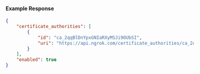 <!-- Code generated for API Clients. DO NOT EDIT. -->

#### Example Response

```json
{
	"certificate_authorities": [
		{
			"id": "ca_2qqBlDnYpxGNIaRXyMSJi9OUbSI",
			"uri": "https://api.ngrok.com/certificate_authorities/ca_2qqBlDnYpxGNIaRXyMSJi9OUbSI"
		}
	],
	"enabled": true
}
```
